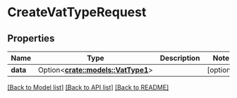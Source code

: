 # CreateVatTypeRequest

## Properties

Name | Type | Description | Notes
------------ | ------------- | ------------- | -------------
**data** | Option<[**crate::models::VatType1**](VatType_1.md)> |  | [optional]

[[Back to Model list]](../README.md#documentation-for-models) [[Back to API list]](../README.md#documentation-for-api-endpoints) [[Back to README]](../README.md)


